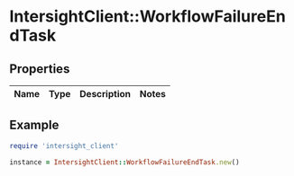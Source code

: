 # IntersightClient::WorkflowFailureEndTask

## Properties

| Name | Type | Description | Notes |
| ---- | ---- | ----------- | ----- |

## Example

```ruby
require 'intersight_client'

instance = IntersightClient::WorkflowFailureEndTask.new()
```

